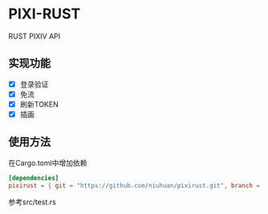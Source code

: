 PIXI-RUST
===========

RUST PIXIV API

## 实现功能

- [x] 登录验证
- [x] 免流
- [x] 刷新TOKEN
- [x] 插画

## 使用方法

在Cargo.toml中增加依赖

```toml
[dependencies]
pixirust = { git = "https://github.com/niuhuan/pixirust.git", branch = "master" }
```

参考src/test.rs
